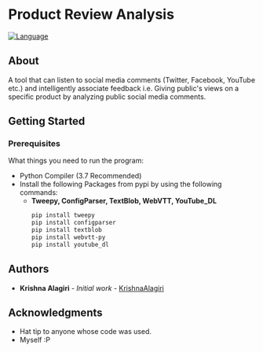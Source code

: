 # Product Review Analysis
[![Language](https://img.shields.io/badge/language-python-blue.svg?style=flat)](https://www.python.org)


## About
A tool that can listen to social media comments (Twitter, Facebook, YouTube etc.) and intelligently associate feedback i.e. Giving public's views on a specific product by analyzing public social media comments.


## Getting Started
### Prerequisites
What things you need to run the program:
- Python Compiler (3.7 Recommended)
- Install the following Packages from pypi by using the following commands:
  - **Tweepy, ConfigParser, TextBlob, WebVTT, YouTube_DL**
    ```bash
    pip install tweepy
    pip install configparser
    pip install textblob
    pip install webvtt-py
    pip install youtube_dl
    ```


## Authors
* **Krishna Alagiri** - *Initial work* - [KrishnaAlagiri](https://github.com/KrishnaAlagiri/)


## Acknowledgments
* Hat tip to anyone whose code was used.
* Myself :P
